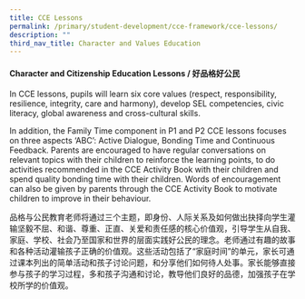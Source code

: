 ```yaml
---
title: CCE Lessons
permalink: /primary/student-development/cce-framework/cce-lessons/
description: ""
third_nav_title: Character and Values Education
---
```


<h4><strong>Character and Citizenship Education Lessons / 好品格好公民</strong></h4>
<p>In CCE lessons, pupils will learn six core values (respect, responsibility, resilience, integrity, care and harmony), develop SEL competencies, civic literacy, global awareness and cross-cultural skills.</p>
<p>In addition, the Family Time component in P1 and P2 CCE lessons focuses on three aspects &lsquo;ABC&rsquo;: Active Dialogue, Bonding Time and Continuous Feedback. Parents are encouraged to have regular conversations on relevant topics with their children to reinforce the learning points, to do activities recommended in the CCE Activity Book with their children and spend quality bonding time with their children. Words of encouragement can also be given by parents through the CCE Activity Book to motivate children to improve in their behaviour.</p>
<p>品格与公民教育老师将通过三个主题，即身份、人际关系及如何做出抉择向学生灌输坚毅不屈、和谐、尊重、正直、关爱和责任感的核心价值观，引导学生从自我、家庭、学校、社会乃至国家和世界的层面实践好公民的理念。老师通过有趣的故事和各种活动灌输孩子正确的价值观。这些活动包括了&ldquo;家庭时间&rdquo;的单元，家长可通过课本列出的简单活动和孩子讨论问题，和分享他们如何待人处事。家长能够直接参与孩子的学习过程，多和孩子沟通和讨论，教导他们良好的品德，加强孩子在学校所学的价值观。</p>